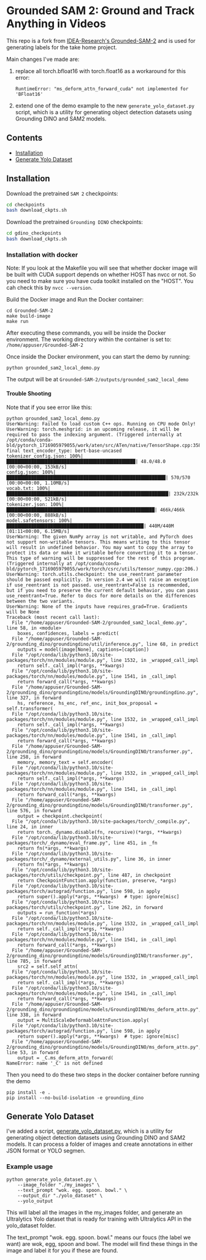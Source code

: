 # Grounded SAM 2: Ground and Track Anything in Videos

This repo is a fork from [IDEA-Research's Grounded-SAM-2](https://github.com/IDEA-Research/Grounded-SAM-2) and is used for generating labels for the take home project.

Main changes I've made are:
1. replace all torch.bfloat16 with torch.float16 as a workaround for this error:
    ```
    RuntimeError: "ms_deform_attn_forward_cuda" not implemented for 'BFloat16'
    ```
2. extend one of the demo example to the new `generate_yolo_dataset.py` script, which is a utility for generating object detection datasets using Grounding DINO and SAM2 models. 

## Contents
- [Installation](#installation)
- [Generate Yolo Dataset](#generate-yolo-dataset)


## Installation

Download the pretrained `SAM 2` checkpoints:

```bash
cd checkpoints
bash download_ckpts.sh
```

Download the pretrained `Grounding DINO` checkpoints:

```bash
cd gdino_checkpoints
bash download_ckpts.sh
```



### Installation with docker
Note: If you look at the Makefile you will see that whether docker image will be built with CUDA support depends on whether HOST has nvcc or not.
So you need to make sure you have cuda toolkit installed on the "HOST". You cah check this by `nvcc --version`.

Build the Docker image and Run the Docker container:

```
cd Grounded-SAM-2
make build-image
make run
```
After executing these commands, you will be inside the Docker environment. The working directory within the container is set to: `/home/appuser/Grounded-SAM-2`

Once inside the Docker environment, you can start the demo by running:
```
python grounded_sam2_local_demo.py
```
The output will be at `Grounded-SAM-2/outputs/grounded_sam2_local_demo`

#### Trouble Shooting
Note that if you see error like this:
```
python grounded_sam2_local_demo.py
UserWarning: Failed to load custom C++ ops. Running on CPU mode Only!
UserWarning: torch.meshgrid: in an upcoming release, it will be required to pass the indexing argument. (Triggered internally at /opt/conda/conda-bld/pytorch_1716905979055/work/aten/src/ATen/native/TensorShape.cpp:3587.)
final text_encoder_type: bert-base-uncased
tokenizer_config.json: 100%|███████████████████████████████████████████████| 48.0/48.0 [00:00<00:00, 153kB/s]
config.json: 100%|██████████████████████████████████████████████████████████| 570/570 [00:00<00:00, 1.10MB/s]
vocab.txt: 100%|███████████████████████████████████████████████████████████| 232k/232k [00:00<00:00, 521kB/s]
tokenizer.json: 100%|██████████████████████████████████████████████████████| 466k/466k [00:00<00:00, 888kB/s]
model.safetensors: 100%|██████████████████████████████████████████████████| 440M/440M [01:11<00:00, 6.15MB/s]
UserWarning: The given NumPy array is not writable, and PyTorch does not support non-writable tensors. This means writing to this tensor will result in undefined behavior. You may want to copy the array to protect its data or make it writable before converting it to a tensor. This type of warning will be suppressed for the rest of this program. (Triggered internally at /opt/conda/conda-bld/pytorch_1716905979055/work/torch/csrc/utils/tensor_numpy.cpp:206.)
UserWarning: torch.utils.checkpoint: the use_reentrant parameter should be passed explicitly. In version 2.4 we will raise an exception if use_reentrant is not passed. use_reentrant=False is recommended, but if you need to preserve the current default behavior, you can pass use_reentrant=True. Refer to docs for more details on the differences between the two variants.
UserWarning: None of the inputs have requires_grad=True. Gradients will be None
Traceback (most recent call last):
  File "/home/appuser/Grounded-SAM-2/grounded_sam2_local_demo.py", line 58, in <module>
    boxes, confidences, labels = predict(
  File "/home/appuser/Grounded-SAM-2/grounding_dino/groundingdino/util/inference.py", line 68, in predict
    outputs = model(image[None], captions=[caption])
  File "/opt/conda/lib/python3.10/site-packages/torch/nn/modules/module.py", line 1532, in _wrapped_call_impl
    return self._call_impl(*args, **kwargs)
  File "/opt/conda/lib/python3.10/site-packages/torch/nn/modules/module.py", line 1541, in _call_impl
    return forward_call(*args, **kwargs)
  File "/home/appuser/Grounded-SAM-2/grounding_dino/groundingdino/models/GroundingDINO/groundingdino.py", line 327, in forward
    hs, reference, hs_enc, ref_enc, init_box_proposal = self.transformer(
  File "/opt/conda/lib/python3.10/site-packages/torch/nn/modules/module.py", line 1532, in _wrapped_call_impl
    return self._call_impl(*args, **kwargs)
  File "/opt/conda/lib/python3.10/site-packages/torch/nn/modules/module.py", line 1541, in _call_impl
    return forward_call(*args, **kwargs)
  File "/home/appuser/Grounded-SAM-2/grounding_dino/groundingdino/models/GroundingDINO/transformer.py", line 258, in forward
    memory, memory_text = self.encoder(
  File "/opt/conda/lib/python3.10/site-packages/torch/nn/modules/module.py", line 1532, in _wrapped_call_impl
    return self._call_impl(*args, **kwargs)
  File "/opt/conda/lib/python3.10/site-packages/torch/nn/modules/module.py", line 1541, in _call_impl
    return forward_call(*args, **kwargs)
  File "/home/appuser/Grounded-SAM-2/grounding_dino/groundingdino/models/GroundingDINO/transformer.py", line 576, in forward
    output = checkpoint.checkpoint(
  File "/opt/conda/lib/python3.10/site-packages/torch/_compile.py", line 24, in inner
    return torch._dynamo.disable(fn, recursive)(*args, **kwargs)
  File "/opt/conda/lib/python3.10/site-packages/torch/_dynamo/eval_frame.py", line 451, in _fn
    return fn(*args, **kwargs)
  File "/opt/conda/lib/python3.10/site-packages/torch/_dynamo/external_utils.py", line 36, in inner
    return fn(*args, **kwargs)
  File "/opt/conda/lib/python3.10/site-packages/torch/utils/checkpoint.py", line 487, in checkpoint
    return CheckpointFunction.apply(function, preserve, *args)
  File "/opt/conda/lib/python3.10/site-packages/torch/autograd/function.py", line 598, in apply
    return super().apply(*args, **kwargs)  # type: ignore[misc]
  File "/opt/conda/lib/python3.10/site-packages/torch/utils/checkpoint.py", line 262, in forward
    outputs = run_function(*args)
  File "/opt/conda/lib/python3.10/site-packages/torch/nn/modules/module.py", line 1532, in _wrapped_call_impl
    return self._call_impl(*args, **kwargs)
  File "/opt/conda/lib/python3.10/site-packages/torch/nn/modules/module.py", line 1541, in _call_impl
    return forward_call(*args, **kwargs)
  File "/home/appuser/Grounded-SAM-2/grounding_dino/groundingdino/models/GroundingDINO/transformer.py", line 785, in forward
    src2 = self.self_attn(
  File "/opt/conda/lib/python3.10/site-packages/torch/nn/modules/module.py", line 1532, in _wrapped_call_impl
    return self._call_impl(*args, **kwargs)
  File "/opt/conda/lib/python3.10/site-packages/torch/nn/modules/module.py", line 1541, in _call_impl
    return forward_call(*args, **kwargs)
  File "/home/appuser/Grounded-SAM-2/grounding_dino/groundingdino/models/GroundingDINO/ms_deform_attn.py", line 338, in forward
    output = MultiScaleDeformableAttnFunction.apply(
  File "/opt/conda/lib/python3.10/site-packages/torch/autograd/function.py", line 598, in apply
    return super().apply(*args, **kwargs)  # type: ignore[misc]
  File "/home/appuser/Grounded-SAM-2/grounding_dino/groundingdino/models/GroundingDINO/ms_deform_attn.py", line 53, in forward
    output = _C.ms_deform_attn_forward(
NameError: name '_C' is not defined

```
Then you need to do these two steps in the docker container before running the demo

```
pip install -e .
pip install --no-build-isolation -e grounding_dino
```

## Generate Yolo Dataset
I've added a script, [generate_yolo_dataset.py](./generate_yolo_dataset.py), which is a utility for generating object detection datasets using Grounding DINO and SAM2 models. It can process a folder of images and create annotations in either JSON format or YOLO segmen.

### Example usage
```
python generate_yolo_dataset.py \
    --image_folder "./my_images" \
    --text_prompt "wok. egg. spoon. bowl." \
    --output_dir "./yolo_dataset" \
    --yolo_output

```

This will label all the images in the my_images folder, and generate an Ultralytics Yolo dataset that is ready for training with Ultralytics API in the yolo_dataset folder.

The text_prompt "wok. egg. spoon. bowl." means our foucs (the label we want) are wok, egg, spoon and bowl. The model will find these things in the image and label it for you if these are found.

